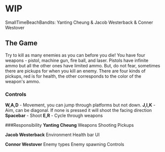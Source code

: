# WIP

SmallTimeBeachBandits: Yanting Cheung & Jacob Westerback & Conner Westover

## The Game
Try to kill as many enemies as you can before you die! 
You have four weapons - pistol, machine gun, fire ball, and laser.
Pistols have infinite ammo but all the other ones have limited ammo.
But, do not fear, sometimes there are pickups for when you kill an enemy.
There are four kinds of pickups, red is for health, the other corresponds to the color of the weapon's ammo.

### Controls
**W,A,D** - Movement, you can jump through platforms but not down.
**J,I,K** - Aim, can be diagonal. If none is pressed it will shoot the facing direction
**Spacebar** - Shoot
**E,R** - Cycle through weapons

###Responsibility
**Yanting Cheung**
Weapons
Shooting
Pickups

**Jacob Westerback**
Environment
Health bar
UI

**Connor Westover**
Enemy types
Enemy spawning
Controls